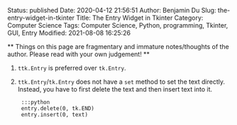 Status: published
Date: 2020-04-12 21:56:51
Author: Benjamin Du
Slug: the-entry-widget-in-tkinter
Title: The Entry Widget in Tkinter
Category: Computer Science
Tags: Computer Science, Python, programming, Tkinter, GUI, Entry
Modified: 2021-08-08 16:25:26

**
Things on this page are fragmentary and immature notes/thoughts of the author.
Please read with your own judgement!
**


1. `ttk.Entry` is preferred over `tk.Entry`.

2. `ttk.Entry`/`tk.Entry` does not have a `set` method to set the text directly.
    Instead,
    you have to first delete the text and then insert text into it.

        :::python
        entry.delete(0, tk.END)
        entry.insert(0, text)